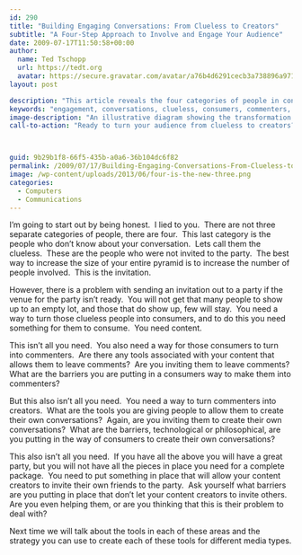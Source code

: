 ```yaml
---
id: 290
title: "Building Engaging Conversations: From Clueless to Creators"
subtitle: "A Four-Step Approach to Involve and Engage Your Audience"
date: 2009-07-17T11:50:58+00:00
author:
  name: Ted Tschopp
  url: https://tedt.org
  avatar: https://secure.gravatar.com/avatar/a76b4d6291cecb3a738896a971bfb903?s=512&d=mp&r=g
layout: post

description: "This article reveals the four categories of people in conversations and explores strategies to transform clueless individuals into engaged consumers, commenters, and creators. By breaking down barriers and using the right tools, readers are guided to build a dynamic environment where content is shared, commented on, and created, fostering a truly engaging community."
keywords: "engagement, conversations, clueless, consumers, commenters, creators, content, tools, barriers, community building, invitation, party analogy"
image-description: "An illustrative diagram showing the transformation from 'Clueless' to 'Consumers', 'Commenters', and 'Creators'. This visual metaphor represents the journey of individuals through different engagement levels, emphasizing the importance of content, tools, and openness in the conversation process."
call-to-action: "Ready to turn your audience from clueless to creators? Share your thoughts or ask questions in the comments below. Let's build engaging conversations together!"



guid: 9b29b1f8-66f5-435b-a0a6-36b104dc6f82
permalink: /2009/07/17/Building-Engaging-Conversations-From-Clueless-to-Creators/
image: /wp-content/uploads/2013/06/four-is-the-new-three.png
categories:
  - Computers
  - Communications
---
```

I’m going to start out by being honest.  I lied to you.  There are not three separate categories of people, there are four.  This last category is the people who don’t know about your conversation.  Lets call them the clueless.  These are the people who were not invited to the party.  The best way to increase the size of your entire pyramid is to increase the number of people involved.  This is the invitation.

However, there is a problem with sending an invitation out to a party if the venue for the party isn’t ready.  You will not get that many people to show up to an empty lot, and those that do show up, few will stay.  You need a way to turn those clueless people into consumers, and to do this you need something for them to consume.  You need content.

This isn’t all you need.  You also need a way for those consumers to turn into commenters.  Are there any tools associated with your content that allows them to leave comments?  Are you inviting them to leave comments?  What are the barriers you are putting in a consumers way to make them into commenters?

But this also isn’t all you need.  You need a way to turn commenters into creators.  What are the tools you are giving people to allow them to create their own conversations?  Again, are you inviting them to create their own conversations?  What are the barriers, technological or philosophical, are you putting in the way of consumers to create their own conversations?

This also isn’t all you need.  If you have all the above you will have a great party, but you will not have all the pieces in place you need for a complete package.  You need to put something in place that will allow your content creators to invite their own friends to the party.  Ask yourself what barriers are you putting in place that don’t let your content creators to invite others.  Are you even helping them, or are you thinking that this is their problem to deal with?

Next time we will talk about the tools in each of these areas and the strategy you can use to create each of these tools for different media types.